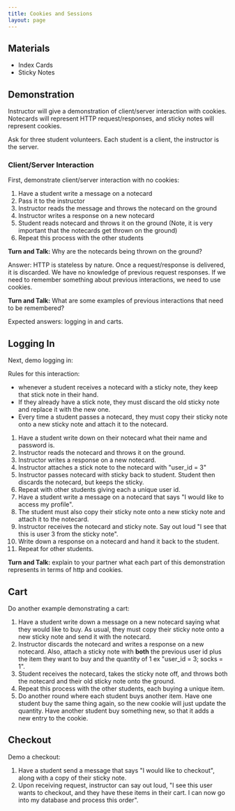 ```yaml
---
title: Cookies and Sessions
layout: page
---
```


## Materials

* Index Cards
* Sticky Notes

## Demonstration

Instructor will give a demonstration of client/server interaction with cookies. Notecards will represent HTTP request/responses, and sticky notes will represent cookies.

Ask for three student volunteers. Each student is a client, the instructor is the server.

### Client/Server Interaction

First, demonstrate client/server interaction with no cookies:

1. Have a student write a message on a notecard
1. Pass it to the instructor
1. Instructor reads the message and throws the notecard on the ground
1. Instructor writes a response on a new notecard
1. Student reads notecard and throws it on the ground (Note, it is very important that the notecards get thrown on the ground)
1. Repeat this process with the other students

**Turn and Talk:** Why are the notecards being thrown on the ground?

Answer: HTTP is stateless by nature. Once a request/response is delivered, it is discarded. We have no knowledge of previous request responses. If we need to remember something about previous interactions, we need to use cookies.

**Turn and Talk:** What are some examples of previous interactions that need to be remembered?

Expected answers: logging in and carts.

## Logging In

Next, demo logging in:

Rules for this interaction:

* whenever a student receives a notecard with a sticky note, they keep that stick note in their hand.
* If they already have a stick note, they must discard the old sticky note and replace it with the new one.
* Every time a student passes a notecard, they must copy their sticky note onto a new sticky note and attach it to the notecard.

1. Have a student write down on their notecard what their name and password is.
1. Instructor reads the notecard and throws it on the ground.
1. Instructor writes a response on a new notecard.
1. Instructor attaches a stick note to the notecard with "user_id = 3"
1. Instructor passes notecard with sticky back to student. Student then discards the notecard, but keeps the sticky.
1. Repeat with other students giving each a unique user id.
1. Have a student write a message on a notecard that says "I would like to access my profile".
1. The student must also copy their sticky note onto a new sticky note and attach it to the notecard.
1. Instructor receives the notecard and sticky note. Say out loud "I see that this is user 3 from the sticky note".
1. Write down a response on a notecard and hand it back to the student.
1. Repeat for other students.

**Turn and Talk:**  explain to your partner what each part of this demonstration represents in terms of http and cookies.

## Cart

Do another example demonstrating a cart:

1. Have a student write down a message on a new notecard saying what they would like to buy. As usual, they must copy their sticky note onto a new sticky note and send it with the notecard.
1. Instructor discards the notecard and writes a response on a new notecard. Also, attach a sticky note with **both** the previous user id plus the item they want to buy and the quantity of 1 ex "user_id = 3; socks = 1".
1. Student receives the notecard, takes the sticky note off, and throws both the notecard and their old sticky note onto the ground.
1. Repeat this process with the other students, each buying a unique item.
1. Do another round where each student buys another item. Have one student buy the same thing again, so the new cookie will just update the quantity. Have another student buy something new, so that it adds a new entry to the cookie.

## Checkout

Demo a checkout:

1. Have a student send a message that says "I would like to checkout", along with a copy of their sticky note.
1. Upon receiving request, instructor can say out loud, "I see this user wants to checkout, and they have these items in their cart. I can now go into my database and process this order".

